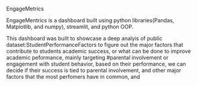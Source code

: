 EngageMetrics

EngageMentrics is a dashboard built using python libraries(Pandas, Matplotlib, and numpy), streamlit, and python OOP.

This dashboard was built to showcase a deep analyis of public dataset:StudentPerformanceFactors to figure out the major factors that contribute to students academic success, or what can be done to improve academic peformance, mainly targeting #parental involvement or engagement with student behavior, based on their performance, we can decide if their success is tied to parental involvement, and other major factors that the most perfomers have in common, and 